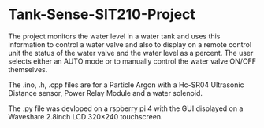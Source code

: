 # Tank-Sense-SIT210-Project
The project monitors the water level in a water tank and uses this information to control a water valve and also to display on a remote control unit the status of the water valve and the water level as a percent. The user selects either an AUTO mode or to manually control the water valve ON/OFF themselves.


The .ino, .h, .cpp files are for a Particle Argon with a Hc-SR04 Ultrasonic Distance sensor, Power Relay Module and a water solenoid.

The .py file was devloped on a rspberry pi 4 with the GUI displayed on a Waveshare 2.8inch LCD 320×240 touchscreen.
